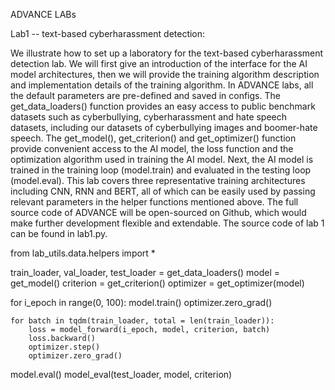 ADVANCE LABs

Lab1 -- text-based cyberharassment detection: 

We illustrate how to set up a laboratory for the text-based cyberharassment detection lab. We will first give an introduction of the interface for the AI model architectures, then we will provide the training algorithm description and implementation details of the training algorithm. In ADVANCE labs, all the default parameters are pre-defined and saved in configs. The get_data_loaders() function provides an easy access to public benchmark datasets such as cyberbullying, cyberharassment and hate speech datasets, including our datasets of cyberbullying images and boomer-hate speech. The get_model(), get_criterion() and get_optimizer() function provide convenient access to the AI model, the loss function and the optimization algorithm used in training the AI model. Next, the AI model is trained in the training loop (model.train) and evaluated in the testing loop (model.eval). This lab covers three representative training architectures including CNN, RNN and BERT, all of which can be easily used by passing relevant parameters in the helper functions mentioned above. The full source code of ADVANCE will be open-sourced on Github, which would make further development flexible and extendable. The source code of lab 1 can be found in lab1.py.


from lab_utils.data.helpers import *

train_loader, val_loader, test_loader = get_data_loaders()
model = get_model()
criterion = get_criterion()
optimizer = get_optimizer(model)

for i_epoch in range(0, 100):
    model.train()
    optimizer.zero_grad()

    for batch in tqdm(train_loader, total = len(train_loader)):
        loss = model_forward(i_epoch, model, criterion, batch)
        loss.backward()
        optimizer.step()
        optimizer.zero_grad()

model.eval()
model_eval(test_loader, model, criterion)



